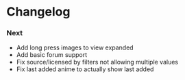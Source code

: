 # Changelog

### Next
- Add long press images to view expanded
- Add basic forum support
- Fix source/licensed by filters not allowing multiple values
- Fix last added anime to actually show last added
